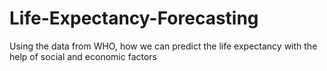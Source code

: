 # Life-Expectancy-Forecasting
Using the data from WHO, how we can predict the life expectancy with the help of social and economic factors
